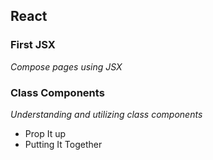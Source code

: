 ## React 

### First JSX
_Compose pages using JSX_

### Class Components
_Understanding and utilizing class components_
- Prop It up
- Putting It Together

